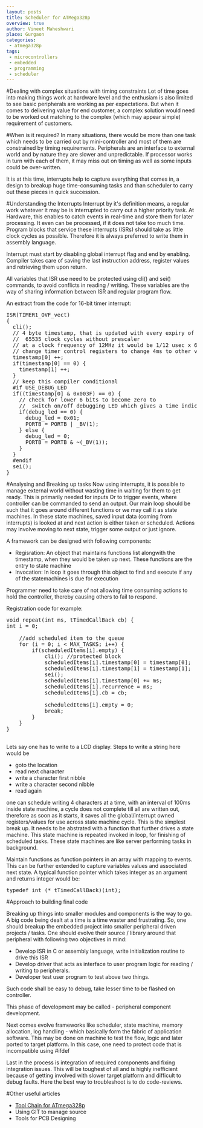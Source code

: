 ```yaml
---
layout: posts
title: Scheduler for ATMega328p
overview: true
author: Vineet Maheshwari
place: Gurgaon
categories: 
 - atmega328p
tags: 
 - microcontrollers
 - embedded
 - programming
 - scheduler
---
```


#Dealing with complex situations with timing constraints
Lot of time goes into making things work at hardware level and the enthusiam is also limited to see basic peripherals are working as per expectations. But when it comes to delivering value for end customer, a complex solution would need to be worked out matching to the complex (which may appear simple) requirement of customers.

#When is it required?
In many situations, there would be more than one task which needs to be carried out by mini-controller and most of them are constrained by timing requirements. Peripherals are an interface to external world and by nature they are slower and unpredictable. If processor works in turn with each of them, it may miss out on timing as well as some inputs could be over-written.

It is at this time, interrupts help to capture everything that comes in, a design to breakup huge time-consuming tasks and than scheduler to carry out these pieces in quick succession.

#Understanding the Interrupts
Interrupt by it's definition means, a regular work whatever it may be is interrupted to carry out a higher priority task. At Hardware, this enables to catch events in real-time and store them for later processing. It even can be processed, if it does not take too much time. Program blocks that service these interrupts (ISRs) should take as little clock cycles as possible. Therefore it is always preferred to write them in assembly language.

Interrupt must start by disabling global interrupt flag and end by enabling. Compiler takes care of saving the last instruction address, register values and retrieving them upon return.

All variables that ISR use need to be protected using cli() and sei() commands, to avoid conflicts in reading / writing. These variables are the way of sharing information between ISR and regular program flow.

An extract from the code for 16-bit timer interrupt:

<pre>
ISR(TIMER1_OVF_vect)
{
  cli();
  // 4 byte timestamp, that is updated with every expiry of
  //  65535 clock cycles without prescaler
  // at a clock frequency of 12MHz it would be 1/12 usec x 65535 = 4ms
  // change timer control registers to change 4ms to other value
  timestamp[0] ++;
  if(timestamp[0] == 0) {
    timestamp[1] ++;
  }
  // keep this compiler conditional
  #if USE_DEBUG_LED
  if((timestamp[0] &amp; 0x003F) == 0) { 
    // check for lower 6 bits to become zero to
    //  switch on/off debugging LED which gives a time indication
    if(debug_led == 0) {
      debug_led = 0x01;
      PORTB = PORTB | _BV(1);
    } else {
      debug_led = 0;
      PORTB = PORTB &amp; ~(_BV(1));
    }
  }
  #endif
  sei();
}
</pre>

#Analysing and Breaking up tasks
Now using interrupts, it is possible to manage external world without wasting time in waiting for them to get ready. This is primarily needed for inputs Or to trigger events, where controller can be commanded to send an output. Our main loop should be such that it goes around different functions or we may call it as state machines. In these state machines, saved input data (coming from interrupts) is looked at and next action is either taken or scheduled. Actions may involve moving to next state, trigger some output or just ignore.

A framework can be designed with following components:

* Regisration: An object that maintains functions list alongwith the timestamp, when they would be taken up next. These functions are the entry to state machine
* Invocation: In loop it goes through this object to find and execute if any of the statemachines is due for execution

Programmer need to take care of not allowing time consuming actions to hold the controller, thereby causing others to fail to respond.

Registration code for example:

<pre>
void repeat(int ms, tTimedCallBack cb) {
int i = 0;

    //add scheduled item to the queue
    for (i = 0; i < MAX_TASKS; i++) {
        if(scheduledItems[i].empty) {
            cli(); //protected block
            scheduledItems[i].timestamp[0] = timestamp[0];
            scheduledItems[i].timestamp[1] = timestamp[1];
            sei();
            scheduledItems[i].timestamp[0] += ms;
            scheduledItems[i].recurrence = ms;
            scheduledItems[i].cb = cb;
            
            scheduledItems[i].empty = 0;
            break;
        }
    }
}

</pre>

Lets say one has to write to a LCD display. Steps to write a string here would be

* goto the location
* read next character
* write a character first nibble
* write a character second nibble
* read again

one can schedule writing 4 characters at a time, with an interval of 100ms inside state machine, a cycle does not complete till all are written out, therefore as soon as it starts, it saves all the global/interrupt owned registers/values for use across state machine cycle. This is the simplest break up. It needs to be abstrated with a function that further drives a state machine. This state machine is repeated invoked in loop, for finishing of scheduled tasks. These state machines are like server performing tasks in background.

Maintain functions as function pointers in an array with mapping to events. This can be further extended to capture variables values and associated next state. A typical function pointer which takes integer as an argument and returns integer would be:

<pre>
typedef int (* tTimedCallBack)(int);
</pre>

#Approach to building final code

Breaking up things into smaller modules and components is the way to go. A big code being dealt at a time is a time waster and frustrating. So, one should breakup the embedded project into smaller peripheral driven projects / tasks. One should evolve their source / library around that peripheral with following two objectives in mind:

* Develop ISR in C or assembly language, write initialization routine to drive this ISR
* Develop driver that acts as interface to user program logic for reading / writing to peripherals.
* Developer test user program to test above two things.

Such code shall be easy to debug, take lesser time to be flashed on controller.

This phase of development may be called - peripheral component development.

Next comes evolve frameworks like scheduler, state machine, memory allocation, log handling - which basically form the fabric of application software. This may be done on machine to test the flow, logic and later ported to target platform. In this case, one need to protect code that is incompatible using #ifdef

Last in the process is integration of required components and fixing integration issues. This will be toughest of all and is highly inefficient because of getting involved with slower target platform and difficult to debug faults. Here the best way to troubleshoot is to do code-reviews.

#Other useful articles

* [Tool Chain for ATmega328p](/atmega328p/2015/07/08/atmega328p-tool-chain.html)
* Using GIT to manage source
* Tools for PCB Designing

